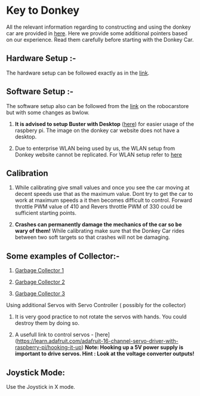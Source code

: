 # Key to Donkey

All the relevant information regarding to constructing and using the donkey car are provided in 
[here](https://docs.robocarstore.com/). Here we provide some additional pointers based on our experience. Read them carefully before 
starting with the Donkey Car.

## Hardware Setup :-

The hardware setup can be followed exactly as in the [link](https://docs.robocarstore.com/guide/build_hardware/).

## Software Setup :-

The software setup also can be followed from the [link](https://docs.robocarstore.com/guide/robot_sbc/setup_raspberry_pi/) 
on the robocarstore but with some changes as bwlow.

1. **It is advised to setup Buster with Desktop** ([here]( https://downloads.raspberrypi.org/raspbian_latest)) 
for easier usage of the raspbery pi. The image on the donkey car website does not have a desktop. 

2. Due to enterprise WLAN being used by us, the WLAN setup from Donkey website cannot be replicated. For WLAN setup refer to 
   [here](WLAN.md)

## Calibration

1. While calibrating give small values and once you see the car moving at decent speeds use that as the maximum value. 
Dont try to get the car to work at maximum speeds a it then becomes difficult to control.
Forward throttle PWM value of 410 and Revers throttle PWM of 330 could be sufficient starting points. 

2. **Crashes can permanently damage the mechanics of the car so be wary of them!**  While calibrating make sure that the Donkey Car 
rides between two soft targets so that crashes will not be damaging.


## Some examples of Collector:-


1. [Garbage Collector 1](https://www.youtube.com/watch?v=BIPPkqXQrrY)

2. [Garbage Collector 2](https://www.youtube.com/watch?v=860LJxp8wfk)

3. [Garbage Collector 3](https://www.hackster.io/poopityscoop/litterbug-autonomous-trash-rover-765498)


Using additional Servos with Servo Controller ( possibly for the collector)

1. It is very good practice to not rotate the servos with hands. You could destroy them by doing so.

2. A usefull link to control servos - [here] (https://learn.adafruit.com/adafruit-16-channel-servo-driver-with-raspberry-pi/hooking-it-up)
 **Note: Hooking up a 5V power supply is important to drive servos. Hint : Look at the voltage converter outputs!**


## Joystick Mode:

Use the Joystick in X mode. 
